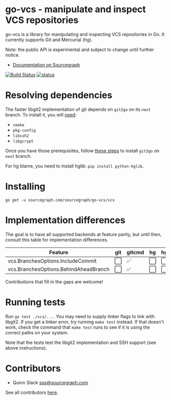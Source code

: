 go-vcs - manipulate and inspect VCS repositories
================================================

go-vcs is a library for manipulating and inspecting VCS repositories in Go. It currently supports
Git and Mercurial (hg).

Note: the public API is experimental and subject to change until further notice.

* [Documentation on Sourcegraph](https://sourcegraph.com/sourcegraph.com/sourcegraph/go-vcs)

[![Build Status](https://travis-ci.org/sourcegraph/go-vcs.png?branch=master)](https://travis-ci.org/sourcegraph/go-vcs)
[![status](https://sourcegraph.com/api/repos/sourcegraph.com/sourcegraph/go-vcs/.badges/status.png)](https://sourcegraph.com/sourcegraph.com/sourcegraph/go-vcs)

Resolving dependencies
======================

The faster libgit2 implementation of git depends on `git2go` on its `next` branch. To install it, you will [need](https://github.com/libgit2/git2go/tree/next#installing):

- `cmake`
- `pkg-config`
- `libssh2`
- `libgcrypt`

Once you have those prerequisites, follow [these steps](https://github.com/libgit2/git2go/tree/next#from-next) to install `git2go` on `next` branch.

For hg blame, you need to install hglib: `pip install python-hglib`.

Installing
==========

```
go get -u sourcegraph.com/sourcegraph/go-vcs/vcs
```

Implementation differences
==========================

The goal is to have all supported backends at feature parity, but until then, consult this table for implementation differences.

| Feature                               | git                  | gitcmd             | hg                   | hgcmd                |
|---------------------------------------|----------------------|--------------------|----------------------|----------------------|
| vcs.BranchesOptions.IncludeCommit     | :white_large_square: | :white_check_mark: | :white_large_square: | :white_large_square: |
| vcs.BranchesOptions.BehindAheadBranch | :white_large_square: | :white_check_mark: | :white_large_square: | :white_large_square: |

Contributions that fill in the gaps are welcome!

Running tests
=============

Run `go test ./vcs/...`. You may need to supply linker flags to link with libgit2. If you get a linker error, try running `make test` instead. If that doesn't work, check the command that `make test` runs to see if it is using the correct paths on your system.

Note that the tests test the libgit2 implementation and SSH support (see above instructions).

Contributors
============

* Quinn Slack <sqs@sourcegraph.com>

See all contributors [here](https://github.com/sourcegraph/go-vcs/graphs/contributors).
